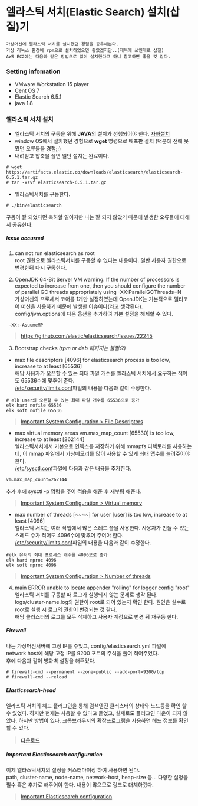 # 엘라스틱 서치(Elastic Search) 설치(삽질)기
```
가상머신에 엘라스틱 서치를 설치했던 경험을 공유해본다.
가상 리눅스 환경에 rpm으로 설치하였으면 좋았겠지만..(제목에 쓰인대로 삽질)
AWS EC2에는 다음과 같은 방법으로 많이 설치한다고 하니 참고하면 좋을 것 같다.
```
### Setting infomation
- VMware Workstation 15 player
- Cent OS 7
- Elastic Search 6.5.1
- java 1.8

### 엘라스틱 서치 설치
- 엘라스틱 서치의 구동을 위해 **JAVA**의 설치가 선행되어야 한다. [자바설치](https://www.google.co.kr/search?q=%EB%A6%AC%EB%88%85%EC%8A%A4+%EC%9E%90%EB%B0%94+%EC%84%A4%EC%B9%98&oq=%EB%A6%AC%EB%88%85%EC%8A%A4+%EC%9E%90%EB%B0%94+%EC%84%A4%EC%B9%98&aqs=chrome..69i57j0l5.7578j1j1&sourceid=chrome&ie=UTF-8)
- window OS에서 설치했던 경험으로 **wget** 명령으로 배포판 설치 (덕분에 전에 못봤던 오류들을 경험;;)
- 내려받고 압축을 풀면 일단 설치는 완료이다.
```
# wget https://artifacts.elastic.co/downloads/elasticsearch/elasticsearch-6.5.1.tar.gz
# tar -xzvf elasticsearch-6.5.1.tar.gz
```
- 엘라스틱서치를 구동한다.
```
# ./bin/elasticsearch
```
구동이 잘 되었다면 축하할 일이지만 나는 잘 되지 않았기 때문에 발생한 오류들에 대해서 공유한다.

##### Issue occurred
1. can not run elasticsearch as root  
root 권한으로 엘라스틱서치를 구동할 수 없다는 내용이다. 일반 사용자 권한으로 변경한뒤 다시 구동한다.

2. OpenJDK 64-Bit Server VM warning: If the number of processors is expected to increase from one, then you should configure the number of parallel GC threads appropriately using -XX:ParallelGCThreads=N  
가상머신의 프로세서 코어를 1개만 설정하였는데 OpenJDK는 기본적으로 멀티코어 머신을 사용하기 때문에 발생한 이슈이다(라고 생각된다).  
config/jvm.options에 다음 옵션을 추가하여 기본 설정을 해제할 수 있다.
```
 -XX:-AsuumeMP
```
> https://github.com/elastic/elasticsearch/issues/22245

3. Bootstrap checks *(rpm or deb 패키지는 불필요)*
 - max file descriptors [4096] for elasticsearch process is too low, increase to at least [65536]  
 해당 사용자가 오픈할 수 있는 최대 파일 개수를 엘라스틱 서치에서 요구하는 적어도 65536수에 맞추어 준다.  
 [/etc/security/limits.conf](https://zetawiki.com/wiki//etc/security/limits.conf)파일의 내용을 다음과 같이 수정한다.
 ```
 # elk user의 오픈할 수 있는 최대 파일 개수를 65536으로 증가
 elk hard nofile 65536
 elk soft nofile 65536
 ```
 > [Important System Configuration > File Descriptors](https://www.elastic.co/guide/en/elasticsearch/reference/current/file-descriptors.html)
  - max virtual memory areas vm.max_map_count [65530] is too low, increase to at least [262144]  
  엘라스틱서치에서 기본으로 인덱스를 저장하기 위해 mmapfs 디렉토리를 사용하는데, 이 mmap 파일에서 가상메모리를 많이 사용할 수 있게 최대 맵수를 늘려주어야 한다.  
  [/etc/sysctl.conf](https://zetawiki.com/wiki/%EB%A6%AC%EB%88%85%EC%8A%A4_sysctl)파일에 다음과 같은 내용을 추가한다.
  ```
  vm.max_map_count=262144
  ```
  추가 후에 sysctl -p 명령을 주어 적용을 해준 후 재부팅 해준다.
  > [Important System Configuration > Virtual memory](https://www.elastic.co/guide/en/elasticsearch/reference/current/vm-max-map-count.html)
  - max number of threads [~~~~] for user [user] is too low, increase to at least [4096]  
  엘라스틱 서치는 여러 작업에서 많은 스레드 풀을 사용한다. 사용자가 만들 수 있는 스레드 수가 적어도 4096수에 맞추어 주어야 한다.  
  [/etc/security/limits.conf](https://zetawiki.com/wiki//etc/security/limits.conf)파일의 내용을 다음과 같이 수정한다.
  ```
  #elk 유저의 최대 프로세스 개수를 4096으로 증가
  elk hard nproc 4096
  elk soft nproc 4096
  ```
  > [Important System Configuration > Number of threads](https://www.elastic.co/guide/en/elasticsearch/reference/current/max-number-of-threads.html)
4. main ERROR unable to locate appender "rolling" for logger config "root"
엘라스틱 서치를 구동할 때 로그가 실행되지 않는 문제로 생각 된다.  
logs/cluster-name.log의 권한이 root로 되어 있는지 확인 한다. 원인은 실수로 root로 실행 시 로그의 권한이 변경되는 것 같다.  
해당 클러스터의 로그를 모두 삭제하고 사용자 계정으로 변경 뒤 재구동 한다.

##### Firewall
나는 가상머신서버에 고정 IP를 주었고, config/elasticsearch.yml 파일에 network.host에 해당 고정 IP를 9200 포트의 주석을 풀어 적어주었다.  
후에 다음과 같이 방화벽 설정을 해주었다.
```
# firewall-cmd --permanent --zone=public --add-port=9200/tcp
# firewall-cmd --reload
```

##### Elasticsearch-head
엘라스틱 서치의 헤드 플러그인을 통해 검색엔진 클러스터의 상태와 노드등을 확인 할 수 있었다. 하지만 현재는 사용할 수 없다고 들었고, 실제로도 플러그인 다운이 되지 않았다. 하지만 방법이 있다. 크롬브라우저의 확장프로그램을 사용하면 헤드 정보를 확인할 수 있다.
> [다운로드](https://chrome.google.com/webstore/detail/elasticsearch-head/ffmkiejjmecolpfloofpjologoblkegm)

##### Important Elasticsearch configuration
이제 엘라스틱서치의 설정을 커스터마이징 하여 사용하면 된다.  
path, cluster-name, node-name, network-host, heap-size 등... 다양한 설정을 필수 혹은 추가로 해주어야 한다. 내용이 많으므로 링크로 대체하겠다.
> [Important Elasticsearch configuration](https://www.elastic.co/guide/en/elasticsearch/reference/current/important-settings.html)
